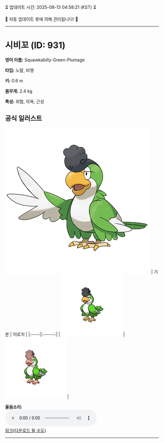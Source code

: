 
⏳ 업데이트 시간: 2025-08-13 04:58:21 (KST) ⏳

🤖 자동 업데이트 봇에 의해 관리됩니다! 🤖

---

# 시비꼬 (ID: 931)
**영어 이름:** Squawkabilly-Green-Plumage

**타입:** 노말, 비행

**키:** 0.6 m

**몸무게:** 2.4 kg

**특성:** 위협, 의욕, 근성

## 공식 일러스트
![](https://raw.githubusercontent.com/PokeAPI/sprites/master/sprites/pokemon/other/official-artwork/931.png)
| 기본 | 이로치 |
|:----:|:------:|
| <img src="https://raw.githubusercontent.com/PokeAPI/sprites/master/sprites/pokemon/931.png" width="200"> | <img src="https://raw.githubusercontent.com/PokeAPI/sprites/master/sprites/pokemon/shiny/931.png" width="200"> |

**울음소리:**<br><audio controls src="https://raw.githubusercontent.com/PokeAPI/cries/main/cries/pokemon/latest/931.ogg"></audio><br> [링크(다운로드 될 수도)](https://raw.githubusercontent.com/PokeAPI/cries/main/cries/pokemon/latest/931.ogg)


---
